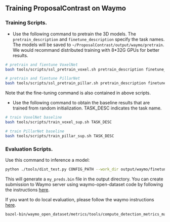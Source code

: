 ## Training ProposalContrast on Waymo

### Training Scripts. 

* Use the following command to pretrain the 3D models. The ```pretrain_description``` and ```finetune_description``` specify the task names. The models will be saved to ```~/ProposalContrast/output/waymo/pretrain```. 
We would recommand distributed training with 8*32G GPUs for better results. 
```bash
# pretrain and fientune VoxelNet
bash tools/scripts/ssl_pretrain_voxel.sh pretrain_description finetune_description
```

```bash
# pretrain and fientune PillarNet
bash tools/scripts/ssl_pretrain_pillar.sh pretrain_description finetune_description
```
Note that the fine-tuning command is also contained in above scripts. 

* Use the following command to obtain the baseline results that are trained from random initialization. TASK_DESC indicates the task name. 
```bash
# train VoxelNet baseline
bash tools/scripts/train_voxel_sup.sh TASK_DESC
```

```bash
# train PillarNet baseline
bash tools/scripts/train_pillar_sup.sh TASK_DESC
```

### Evaluation Scripts.
Use this command to inference a model:
```bash
python ./tools/dist_test.py CONFIG_PATH --work_dir output/waymo/finetune/xxx --checkpoint output/waymo/finetune/xxx/latest.pth --speed_test 
```

This will generate a `my_preds.bin` file in the output directory. You can create submission to Waymo server using waymo-open-dataset code by following the instructions [here](https://github.com/waymo-research/waymo-open-dataset/blob/master/docs/quick_start.md).  

If you want to do local evaluation, please follow the waymo instructions [here](https://github.com/waymo-research/waymo-open-dataset/blob/master/docs/quick_start.md).

```bash
bazel-bin/waymo_open_dataset/metrics/tools/compute_detection_metrics_main ~/output/waymo/finetune/xxx/detection_pred.bin gt.bin
```
